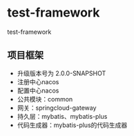 # test-framework
test-framework

## 项目框架


- 升级版本号为 2.0.0-SNAPSHOT
- 注册中心nacos
- 配置中心nacos
- 公共模块：common
- 网关：springcloud-gateway
- 持久层：mybatis、mybatis-plus
- 代码生成器：mybatis-plus的代码生成器